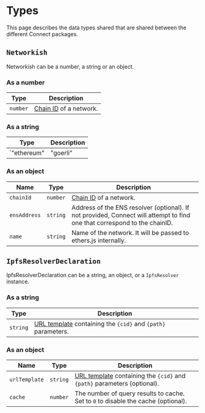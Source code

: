# Types

This page describes the data types shared that are shared between the different Connect packages.

## `Networkish`

Networkish can be a number, a string or an object.

### As a number

| Type     | Description                                       |
| -------- | ------------------------------------------------- |
| `number` | [Chain ID](https://chainid.network) of a network. |

### As a string

| Type                              | Description                                                    |
| --------------------------------- | -------------------------------------------------------------- |
| `"ethereum" | "goerli" | "xdai"` | Name of a network, from a selection (prefer using a chain ID). |

### As an object

| Name         | Type     | Description                                                                                                               |
| ------------ | -------- | ------------------------------------------------------------------------------------------------------------------------- |
| `chainId`    | `number` | [Chain ID](https://chainid.network) of a network.                                                                         |
| `ensAddress` | `string` | Address of the ENS resolver (optional). If not provided, Connect will attempt to find one that correspond to the chainID. |
| `name`       | `string` | Name of the network. It will be passed to ethers.js internally.                                                           |

## `IpfsResolverDeclaration`

IpfsResolverDeclaration can be a string, an object, or a `IpfsResolver` instance.

### As a string

| Type     | Description                                                                                                |
| -------- | ---------------------------------------------------------------------------------------------------------- |
| `string` | [URL template](https://en.wikipedia.org/wiki/URI_Template) containing the `{cid}` and `{path}` parameters. |

### As an object

| Name          | Type     | Description                                                                                                           |
| ------------- | -------- | --------------------------------------------------------------------------------------------------------------------- |
| `urlTemplate` | `string` | [URL template](https://en.wikipedia.org/wiki/URI_Template) containing the `{cid}` and `{path}` parameters (optional). |
| `cache`       | `number` | The number of query results to cache. Set to `0` to disable the cache (optional).                                     |
